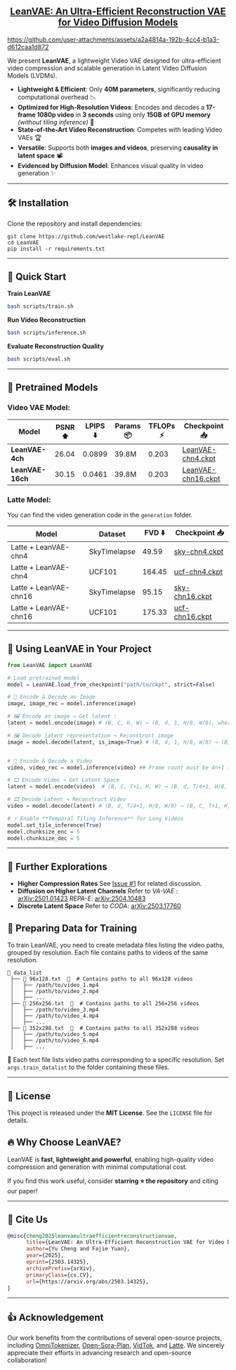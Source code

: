 <h2 align="center"> <a href="https://arxiv.org/abs/2503.14325">LeanVAE: An Ultra-Efficient Reconstruction VAE for Video Diffusion Models</a></h2>

https://github.com/user-attachments/assets/a2a4814a-192b-4cc4-b1a3-d612caa1d872

We present **LeanVAE**, a lightweight Video VAE designed for ultra-efficient video compression and scalable generation in Latent Video Diffusion Models (LVDMs).

- **Lightweight & Efficient**: Only **40M parameters**, significantly reducing computational overhead 📉  
- **Optimized for High-Resolution Videos**: Encodes and decodes a **17-frame 1080p video** in **3 seconds** using only **15GB of GPU memory** *(without tiling inference)* 🎯  
- **State-of-the-Art Video Reconstruction**: Competes with leading Video VAEs 🏆  
- **Versatile**: Supports both **images and videos**, preserving **causality in latent space** 📽️  
- **Evidenced by Diffusion Model**: Enhances visual quality in video generation ✨  

---
## 🛠️ **Installation**
Clone the repository and install dependencies:
```
git clone https://github.com/westlake-repl/LeanVAE
cd LeanVAE
pip install -r requirements.txt
```
---
## 🎯 **Quick Start** 
**Train LeanVAE**
```bash
bash scripts/train.sh
```

**Run Video Reconstruction**
```bash
bash scripts/inference.sh
```

**Evaluate Reconstruction Quality**
```bash
bash scripts/eval.sh
```
---

## 📜 **Pretrained Models**
### Video VAE Model:
| Model            | PSNR ⬆️ | LPIPS ⬇️ | Params 📦 | TFLOPs ⚡ | Checkpoint 📥                        |
| ---------------- | ------ | ------- | -------- | -------- | ----------------------------------- |
| **LeanVAE-4ch**  | 26.04  | 0.0899  | 39.8M    | 0.203    | [LeanVAE-chn4.ckpt](https://huggingface.co/Yumic/LeanVAE/resolve/main/LeanVAE-dim4.ckpt?download=true) |
| **LeanVAE-16ch** | 30.15  | 0.0461  | 39.8M    | 0.203    | [LeanVAE-chn16.ckpt](https://huggingface.co/Yumic/LeanVAE/resolve/main/LeanVAE-dim16.ckpt?download=true) |


### Latte Model:
You can find the video generation code in the `generation` folder.

| Model                    | Dataset      | FVD ⬇️  | Checkpoint 📥                        |
| ---------- | ---------- | ---------- | ----------- |
| Latte + LeanVAE-chn4 | SkyTimelapse |49.59 | [sky-chn4.ckpt](https://huggingface.co/Yumic/LeanVAE/resolve/main/sky-dim4.pt?download=true) | 
| Latte + LeanVAE-chn4 | UCF101 |164.45 | [ucf-chn4.ckpt](https://huggingface.co/Yumic/LeanVAE/resolve/main/ucf-dim4.pt?download=true) |
| Latte + LeanVAE-chn16 | SkyTimelapse |95.15 | [sky-chn16.ckpt](https://huggingface.co/Yumic/LeanVAE/resolve/main/sky-dim16.pt?download=true) |
| Latte + LeanVAE-chn16 | UCF101 |175.33 | [ucf-chn16.ckpt](https://huggingface.co/Yumic/LeanVAE/resolve/main/ucf-dim16.pt?download=true) |

---
## 🔧 **Using LeanVAE in Your Project**

```python
from LeanVAE import LeanVAE

# Load pretrained model
model = LeanVAE.load_from_checkpoint("path/to/ckpt", strict=False)

# 🔄 Encode & Decode an Image
image, image_rec = model.inference(image)

# 🖼️ Encode an image → Get latent :  
latent = model.encode(image) # (B, C, H, W) → (B, d, 1, H/8, W/8), where d=4 or 16

# 🖼️ Decode latent representation → Reconstruct image 
image = model.decode(latent, is_image=True) # (B, d, 1, H/8, W/8) → (B, C, H, W)  


# 🔄 Encode & Decode a Video
video, video_rec = model.inference(video) ## Frame count must be 4n+1 (e.g., 5, 9, 13, 17...)

# 🎞️ Encode Video → Get Latent Space
latent = model.encode(video)  # (B, C, T+1, H, W) → (B, d, T/4+1, H/8, W/8), where d=4 or 16 

# 🎞️ Decode Latent → Reconstruct Video
video = model.decode(latent) # (B, d, T/4+1, H/8, W/8) → (B, C, T+1, H, W)  

# ⚡ Enable **Temporal Tiling Inference** for Long Videos
model.set_tile_inference(True)
model.chunksize_enc = 5
model.chunksize_dec = 5
```

------


## 🔬 **Further Explorations**

- **Higher Compression Rates**   See [Issue #1](https://github.com/westlake-repl/LeanVAE/issues/1) for related discussion.
- **Diffusion on Higher Latent Channels**    Refer to *VA-VAE* : [arXiv:2501.01423](https://arxiv.org/abs/2501.01423)  *REPA-E*: [arXiv:2504.10483](https://arxiv.org/abs/2504.10483)
- **Discrete Latent Space**   Refer to *CODA*: [arXiv:2503.17760](https://arxiv.org/abs/2503.17760)



## 📂 **Preparing Data for Training**

To train LeanVAE, you need to create metadata files listing the video paths, grouped by resolution. Each file contains paths to videos of the same resolution.
```
📂 data_list
 ├── 📄 96x128.txt  📜  # Contains paths to all 96x128 videos
 │   ├── /path/to/video_1.mp4
 │   ├── /path/to/video_2.mp4
 │   ├── ...
 ├── 📄 256x256.txt  📜  # Contains paths to all 256×256 videos
 │   ├── /path/to/video_3.mp4
 │   ├── /path/to/video_4.mp4
 │   ├── ...
 ├── 📄 352x288.txt  📜  # Contains paths to all 352x288 videos
 │   ├── /path/to/video_5.mp4
 │   ├── /path/to/video_6.mp4
 │   ├── ...
```
📌 Each text file lists video paths corresponding to a specific resolution. Set `args.train_datalist` to the folder containing these files.


---
## 📜 **License**

This project is released under the **MIT License**. See the `LICENSE` file for details.


## 🔥 **Why Choose LeanVAE?**  
LeanVAE is **fast, lightweight and powerful**, enabling high-quality video compression and generation with minimal computational cost.  

If you find this work useful, consider **starring ⭐ the repository** and citing our paper!  

---

## 📝 **Cite Us**  
```bibtex
@misc{cheng2025leanvaeultraefficientreconstructionvae,
      title={LeanVAE: An Ultra-Efficient Reconstruction VAE for Video Diffusion Models}, 
      author={Yu Cheng and Fajie Yuan},
      year={2025},
      eprint={2503.14325},
      archivePrefix={arXiv},
      primaryClass={cs.CV},
      url={https://arxiv.org/abs/2503.14325}, 
}
```
---

## 👍 **Acknowledgement**
Our work benefits from the contributions of several open-source projects, including [OmniTokenizer](https://github.com/FoundationVision/OmniTokenizer), [Open-Sora-Plan](https://github.com/PKU-YuanGroup/Open-Sora-Plan), [VidTok](https://github.com/microsoft/VidTok), and [Latte](https://github.com/Vchitect/Latte). We sincerely appreciate their efforts in advancing research and open-source collaboration!
